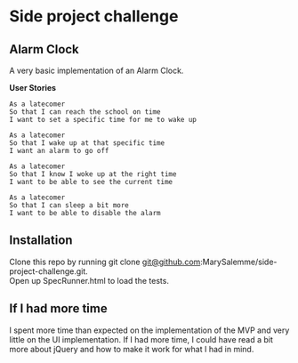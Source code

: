 # Side project challenge

Alarm Clock
---
A very basic implementation of an Alarm Clock.

**User Stories**  
```
As a latecomer
So that I can reach the school on time
I want to set a specific time for me to wake up

As a latecomer
So that I wake up at that specific time
I want an alarm to go off

As a latecomer
So that I know I woke up at the right time
I want to be able to see the current time

As a latecomer
So that I can sleep a bit more
I want to be able to disable the alarm
```
Installation
----

Clone this repo by running git clone git@github.com:MarySalemme/side-project-challenge.git.  
Open up SpecRunner.html to load the tests.

If I had more time
---
I spent more time than expected on the implementation of the MVP and very little on the UI implementation. If I had more time, I could have read a bit more about jQuery and how to make it work for what I had in mind.
